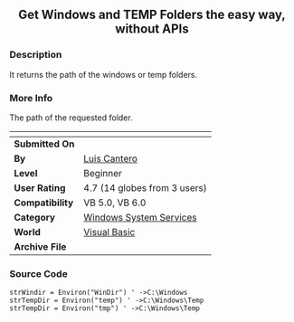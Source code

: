﻿<div align="center">

## Get Windows and TEMP Folders the easy way, without APIs


</div>

### Description

It returns the path of the windows or temp folders.
 
### More Info
 
The path of the requested folder.


<span>             |<span>
---                |---
**Submitted On**   |
**By**             |[Luis Cantero](https://github.com/Planet-Source-Code/PSCIndex/blob/master/ByAuthor/luis-cantero.md)
**Level**          |Beginner
**User Rating**    |4.7 (14 globes from 3 users)
**Compatibility**  |VB 5\.0, VB 6\.0
**Category**       |[Windows System Services](https://github.com/Planet-Source-Code/PSCIndex/blob/master/ByCategory/windows-system-services__1-35.md)
**World**          |[Visual Basic](https://github.com/Planet-Source-Code/PSCIndex/blob/master/ByWorld/visual-basic.md)
**Archive File**   |[](https://github.com/Planet-Source-Code/luis-cantero-get-windows-and-temp-folders-the-easy-way-without-apis__1-24604/archive/master.zip)





### Source Code

```
strWindir = Environ("WinDir") ' ->C:\Windows
strTempDir = Environ("temp") ' ->C:\Windows\Temp
strTempDir = Environ("tmp") ' ->C:\Windows\Temp
```

